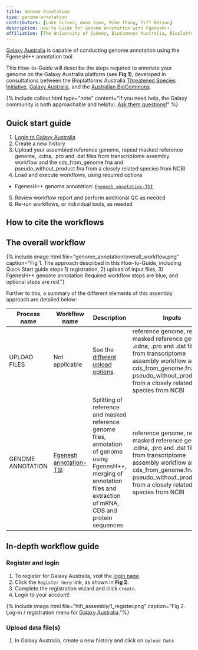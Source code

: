 ```yaml
---
title: Genome Annotation
type: genome-annotation
contributors: [Luke Silver, Anna Syme, Mike Thang, Tiff Nelson]
description: How-to Guide for Genome Annotation with FgenesH++.
affiliation: [The University of Sydney, BioCommons Australia, Bioplatforms Australia, Galaxy Australia]
---
```


[Galaxy Australia](https://usegalaxy.org.au/) is capable of conducting genome annotation using the FgenesH++ annotation tool

This How-to-Guide will describe the steps required to annotate your genome on the Galaxy Australia platform (see **Fig 1**), developed in consultations between the Bioplatforms Australia [Threatened Species Initiative](https://threatenedspeciesinitiative.com/), [Galaxy Australia](https://usegalaxy.org.au/), and the [Australian BioCommons](https://www.biocommons.org.au/).

{% include callout.html type="note" content="If you need help, the Galaxy community is both approachable and helpful. [Ask them questions!](https://help.galaxyproject.org/)" %}

## Quick start guide

1. [Login to Galaxy Australia](#register-and-login)
2. Create a new history
3. Upload your assembled reference genome, repeat masked reference genome, .cdna, .pro and .dat files from transcriptome assembly workflow and the cds_from_genome.fna and pseudo_without_product.fna from a closely related species from NCBI
4. Load and execute workflows, using required options
  - FgenesH++ genome annotation: [```Fgenesh annotation-TSI```]()

5. Review workflow report and perform additional QC as needed
6. Re-run workflows, or individual tools, as needed

## How to cite the workflows

## The overall workflow
{% include image.html file="genome_annotation/overall_workflow.png" caption="Fig 1. The approach described in this How-to-Guide, including Quick Start guide steps 1) registration, 2) upload of input files, 3) FgenesH++ genome annotation Required workflow steps are blue, and optional steps are red."}

Further to this, a summary of the different elements of this assembly approach are detailed below:

| Process name     | Workflow name                             | Description                                                                          | Inputs                                                              | Outputs                                                                                                     |
| ---------------- | ----------------------------------------- | ------------------------------------------------------------------------------------ | ------------------------------------------------------------------- | ----------------------------------------------------------------------------------------------------------- |
| UPLOAD FILES     | Not applicable                            | See the [different upload options](#upload-data-files).                                     |  reference genome, repeat masked reference genome, .cdna, .pro and .dat files from transcriptome assembly workflow and the cds_from_genome.fna and pseudo_without_product.fna from a closely related species from NCBI| Uploaded data!   |
| GENOME ANNOTATION  | [Fgenesh annotation-TSI]()                         | Splitting of reference and masked reference genome files, annotation of genome using FgenesH++, merging of annotation files and extraction of mRNA, CDS and protein sequences | reference genome, repeat masked reference genome, .cdna, .pro and .dat files from transcriptome assembly workflow and the cds_from_genome.fna and pseudo_without_product.fna from a closely related species from NCBI |   GFF3 of annotated genes, fasta file of mRNA, CDS and protein sequences which were annotated  | 


## In-depth workflow guide

### Register and login

1. To register for Galaxy Australia, visit the [login page](https://usegalaxy.org.au/login).
2. Click the ```Register here``` link, as shown in **Fig 2**.
3. Complete the registration wizard and click ```Create```.
4. Login to your account!

{% include image.html file="hifi_assembly/1_register.png" caption="Fig 2. Log-in / registration menu for [Galaxy Australia](https://usegalaxy.org.au/)."%}

### Upload data file(s)
1. In Galaxy Australia, create a new history and click on ```Upload Data``` 
